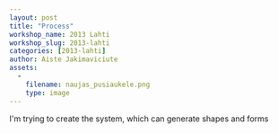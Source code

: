 ```yaml
---
layout: post
title: "Process"
workshop_name: 2013 Lahti
workshop_slug: 2013-lahti
categories: [2013-lahti]
author: Aiste Jakimaviciute
assets:
  -
    filename: naujas_pusiaukele.png
    type: image
---
```

I'm trying to create the system, which can generate shapes and forms
